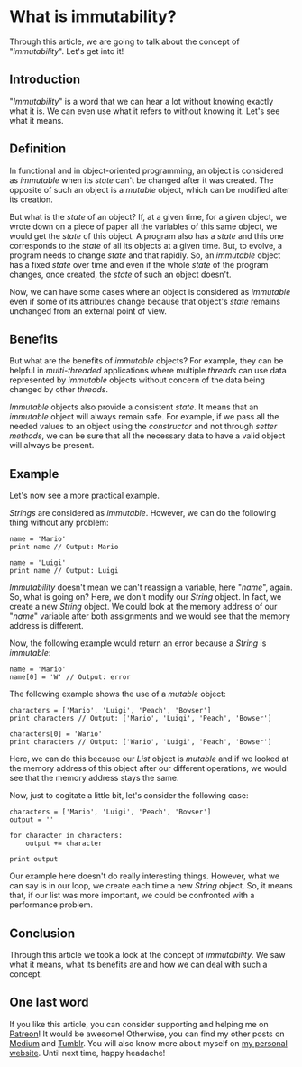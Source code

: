 # What is immutability? #

Through this article, we are going to talk about the concept of "_immutability_". Let's get into it!

## Introduction ##

"_Immutability_" is a word that we can hear a lot without knowing exactly what it is. We can even use what it refers to without knowing it. Let's see what it means.

## Definition ##

In functional and in object-oriented programming, an object is considered as _immutable_ when its _state_ can't be changed after it was created. The opposite of such an object is a _mutable_ object, which can be modified after its creation.

But what is the _state_ of an object? If, at a given time, for a given object, we wrote down on a piece of paper all the variables of this same object, we would get the _state_ of this object. A program also has a _state_ and this one corresponds to the _state_ of all its objects at a given time. But, to evolve, a program needs to change _state_ and that rapidly. So, an _immutable_ object has a fixed _state_ over time and even if the whole _state_ of the program changes, once created, the _state_ of such an object doesn't.

Now, we can have some cases where an object is considered as _immutable_ even if some of its attributes change because that object's _state_ remains unchanged from an external point of view.

## Benefits ##

But what are the benefits of _immutable_ objects? For example, they can be helpful in _multi-threaded_ applications where multiple _threads_ can use data represented by _immutable_ objects without concern of the data being changed by other _threads_.

_Immutable_ objects also provide a consistent _state_. It means that an _immutable_ object will always remain safe. For example, if we pass all the needed values to an object using the _constructor_ and not through _setter methods_, we can be sure that all the necessary data to have a valid object will always be present.

## Example ##

Let's now see a more practical example.

_Strings_ are considered as _immutable_. However, we can do the following thing without any problem:

    name = 'Mario'
    print name // Output: Mario

    name = 'Luigi'
    print name // Output: Luigi

_Immutability_ doesn't mean we can't reassign a variable, here "_name_", again. So, what is going on? Here, we don't modify our _String_ object. In fact, we create a new _String_ object. We could look at the memory address of our "_name_" variable after both assignments and we would see that the memory address is different.

Now, the following example would return an error because a _String_ is _immutable_:

    name = 'Mario'
    name[0] = 'W' // Output: error

The following example shows the use of a _mutable_ object:

    characters = ['Mario', 'Luigi', 'Peach', 'Bowser']
    print characters // Output: ['Mario', 'Luigi', 'Peach', 'Bowser']

    characters[0] = 'Wario'
    print characters // Output: ['Wario', 'Luigi', 'Peach', 'Bowser']

Here, we can do this because our _List_ object is _mutable_ and if we looked at the memory address of this object after our different operations, we would see that the memory address stays the same.

Now, just to cogitate a little bit, let's consider the following case:

    characters = ['Mario', 'Luigi', 'Peach', 'Bowser']
    output = ''

    for character in characters:
        output += character

    print output

Our example here doesn't do really interesting things. However, what we can say is in our loop, we create each time a new _String_ object. So, it means that, if our list was more important, we could be confronted with a performance problem.

## Conclusion ##

Through this article we took a look at the concept of _immutability_. We saw what it means, what its benefits are and how we can deal with such a concept.

## One last word ##

If you like this article, you can consider supporting and helping me on [Patreon](https://www.patreon.com/mlbors)! It would be awesome! Otherwise, you can find my other posts on [Medium](https://medium.com/@mlbors) and [Tumblr](https://mlbors.tumblr.com/). You will also know more about myself on [my personal website](https://www.mlbors.com). Until next time, happy headache!